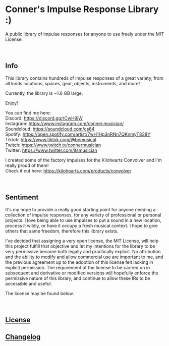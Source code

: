 #	Conner's Impulse Response Library :)
A public library of impulse responses for anyone to use freely under the MIT License.
<br/><br/><br/>


##        Info

This library contains hundreds of impulse responses of a great variety,
from all kinds locations, spaces, gear, objects, instruments, and more!

Currently, the library is ~1.6 GB large.
<br/>

Enjoy!
<br/>

You can find me here:<br/>
Discord:	https://discord.gg/rCwH9jW<br/>
Instagram:	https://www.instagram.com/conner.musician/<br/>
Soundcloud:	https://soundcloud.com/cs64<br/>
Spotify:	https://open.spotify.com/artist/7wH1Hp3nRNn7QKnmyT838Y<br/>
Tiktok:		https://www.tiktok.com/@bemusical<br/>
Twitch:		https://www.twitch.tv/connermusician<br/>
Twitter:	https://www.twitter.com/itsmusician<br/>

I created some of the factory impulses for the Kilohearts Convolver and I'm really proud of them!
<br/>
Check it out here: https://kilohearts.com/products/convolver
<br/><br/><br/>


##        Sentiment
It's my hope to provide a really good starting point for anyone needing a collection of
impulse responses, for any variety of professional or personal projects. I love being
able to use impulses to put a sound in a new location, process it wildly, or have it
occupy a fresh musical context. I hope to give others that same freedom, therefore this
library exists.

I've decided that assigning a very open license, the MIT License, will help this project
fulfill that objective and let my intentions for the library to be very permissive become
both legally and practically explicit. No attribution and the ability to modify and allow
commercial use are important to me, and the previous agreement up to the adoption of this
license felt lacking in explicit permission. The requirement of the license to be carried
on in subsequent and derivative or modified versions will hopefully enforce the permissive
nature of this library, and continue to allow these IRs to be accessible and useful.

The license may be found below.
<br/><br/><br/>


##            [License](/License.md)


##            [Changelog](/Changelog.md)

